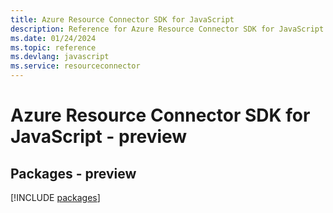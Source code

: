 ```yaml
---
title: Azure Resource Connector SDK for JavaScript
description: Reference for Azure Resource Connector SDK for JavaScript
ms.date: 01/24/2024
ms.topic: reference
ms.devlang: javascript
ms.service: resourceconnector
---
```

# Azure Resource Connector SDK for JavaScript - preview
## Packages - preview
[!INCLUDE [packages](resource-connector-index.md)]